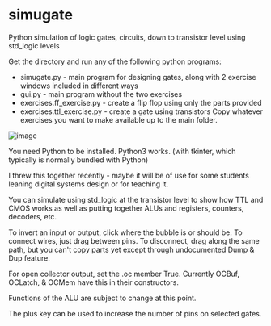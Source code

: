 # simugate
Python simulation of logic gates, circuits, down to transistor level using std_logic levels

Get the directory and run any of the following python programs: 
* simugate.py  -  main program for designing gates, along with 2 exercise windows included in different ways
* gui.py  -  main program without the two exercises
* exercises.ff_exercise.py  -  create a flip flop using only the parts provided
* exercises.ttl_exercise.py  -  create a gate using transistors
Copy whatever exercises you want to make available up to the main folder.

![image](https://cloud.githubusercontent.com/assets/26174810/24321477/df1e6a34-10f1-11e7-939c-60f8d1c604b7.png)

You need Python to be installed. Python3 works. (with tkinter, which typically is normally bundled with Python)

I threw this together recently - maybe it will be of use for some students leaning digital systems design or for teaching it.

You can simulate using std_logic at the transistor level to show how TTL and CMOS works as well as putting together ALUs and registers, counters, decoders, etc.

To invert an input or output, click where the bubble is or should be. To connect wires, just drag between pins. To disconnect, drag along the same path,
but you can't copy parts yet except through undocumented Dump & Dup feature.

For open collector output, set the .oc member True. Currently OCBuf, OCLatch, & OCMem have this in their constructors.

Functions of the ALU are subject to change at this point.

The plus key can be used to increase the number of pins on selected gates.
